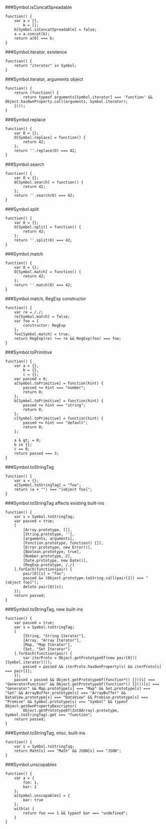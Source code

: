 ###Symbol.isConcatSpreadable
          
```
function() {
    var a = [],
        b = [];
    b[Symbol.isConcatSpreadable] = false;
    a = a.concat(b);
    return a[0] === b;
}
```
###Symbol.iterator, existence
          
```
function() {
    return "iterator" in Symbol;
}
```
###Symbol.iterator, arguments object
          
```
function() {
    return (function() {
        return typeof arguments[Symbol.iterator] === 'function' && Object.hasOwnProperty.call(arguments, Symbol.iterator);
    }());
}
```
###Symbol.replace
          
```
function() {
    var O = {};
    O[Symbol.replace] = function() {
        return 42;
    };
    return ''.replace(O) === 42;
}
```
###Symbol.search
          
```
function() {
    var O = {};
    O[Symbol.search] = function() {
        return 42;
    };
    return ''.search(O) === 42;
}
```
###Symbol.split
          
```
function() {
    var O = {};
    O[Symbol.split] = function() {
        return 42;
    };
    return ''.split(O) === 42;
}
```
###Symbol.match
          
```
function() {
    var O = {};
    O[Symbol.match] = function() {
        return 42;
    };
    return ''.match(O) === 42;
}
```
###Symbol.match, RegExp constructor
          
```
function() {
    var re = /./;
    re[Symbol.match] = false;
    var foo = {
        constructor: RegExp
    };
    foo[Symbol.match] = true;
    return RegExp(re) !== re && RegExp(foo) === foo;
}
```
###Symbol.toPrimitive
          
```
function() {
    var a = {},
        b = {},
        c = {};
    var passed = 0;
    a[Symbol.toPrimitive] = function(hint) {
        passed += hint === "number";
        return 0;
    };
    b[Symbol.toPrimitive] = function(hint) {
        passed += hint === "string";
        return 0;
    };
    c[Symbol.toPrimitive] = function(hint) {
        passed += hint === "default";
        return 0;
    };

    a & gt; = 0;
    b in {};
    c == 0;
    return passed === 3;
}
```
###Symbol.toStringTag
          
```
function() {
    var a = {};
    a[Symbol.toStringTag] = "foo";
    return (a + "") === "[object foo]";
}
```
###Symbol.toStringTag affects existing built-ins
          
```
function() {
    var s = Symbol.toStringTag;
    var passed = true;
    [
        [Array.prototype, []],
        [String.prototype, ''],
        [arguments, arguments],
        [Function.prototype, function() {}],
        [Error.prototype, new Error()],
        [Boolean.prototype, true],
        [Number.prototype, 2],
        [Date.prototype, new Date()],
        [RegExp.prototype, /./]
    ].forEach(function(pair) {
        pair[0][s] = "foo";
        passed &= (Object.prototype.toString.call(pair[1]) === "[object foo]");
        delete pair[0][s];
    });
    return passed;
}
```
###Symbol.toStringTag, new built-ins
          
```
function() {
    var passed = true;
    var s = Symbol.toStringTag;
    [
        [String, "String Iterator"],
        [Array, "Array Iterator"],
        [Map, "Map Iterator"],
        [Set, "Set Iterator"]
    ].forEach(function(pair) {
        var iterProto = Object.getPrototypeOf(new pair[0]()[Symbol.iterator]());
        passed = passed && iterProto.hasOwnProperty(s) && iterProto[s] === pair[1];
    });
    passed = passed && Object.getPrototypeOf(function*() {})[s] === "GeneratorFunction" && Object.getPrototypeOf(function*() {}())[s] === "Generator" && Map.prototype[s] === "Map" && Set.prototype[s] === "Set" && ArrayBuffer.prototype[s] === "ArrayBuffer" && DataView.prototype[s] === "DataView" && Promise.prototype[s] === "Promise" && Symbol.prototype[s] === "Symbol" && typeof Object.getOwnPropertyDescriptor(
        Object.getPrototypeOf(Int8Array).prototype, Symbol.toStringTag).get === "function";
    return passed;
}
```
###Symbol.toStringTag, misc. built-ins
          
```
function() {
    var s = Symbol.toStringTag;
    return Math[s] === "Math" && JSON[s] === "JSON";
}
```
###Symbol.unscopables
          
```
function() {
    var a = {
        foo: 1,
        bar: 2
    };
    a[Symbol.unscopables] = {
        bar: true
    };
    with(a) {
        return foo === 1 && typeof bar === "undefined";
    }
}
```
